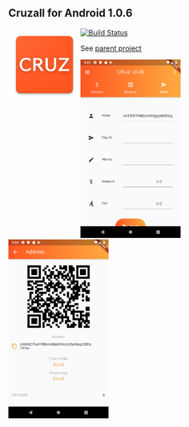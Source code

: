 ## Cruzall for Android 1.0.6
<img style="float:left" src="icon.png" />

[![Build Status](https://travis-ci.org/GreenAppers/cruzall-android.svg?branch=master)](https://travis-ci.org/GreenAppers/cruzall-android)

See [parent project](https://github.com/GreenAppers/cruzall)

<img width=200 src="screenshot1.png" /> <img width=200 src="screenshot2.png" />
